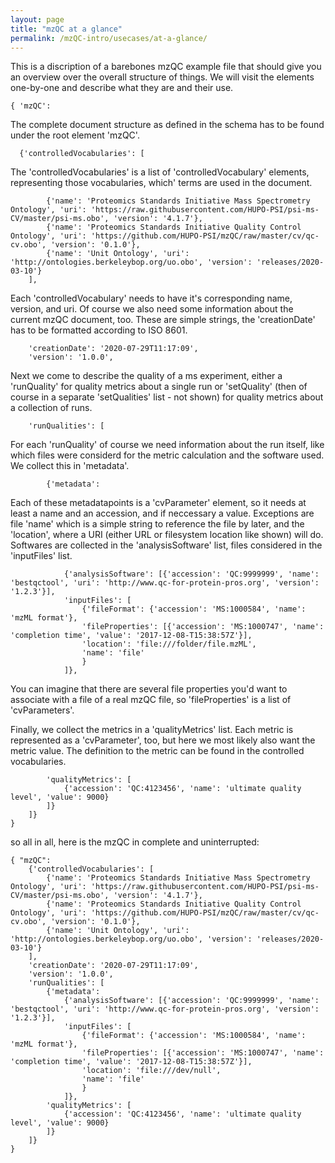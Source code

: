 ```yaml
---
layout: page
title: "mzQC at a glance"
permalink: /mzQC-intro/usecases/at-a-glance/
---
```


This is a discription of a barebones mzQC example file that should give you an overview over the overall structure of things. 
We will visit the elements one-by-one and describe what they are and their use.
```
{ 'mzQC':
```
The complete document structure as defined in the schema has to be found under the root element 'mzQC'.
```
  {'controlledVocabularies': [
```
The 'controlledVocabularies' is a list of 'controlledVocabulary' elements, representing those vocabularies, which' terms are used in the document.
```
		{'name': 'Proteomics Standards Initiative Mass Spectrometry Ontology', 'uri': 'https://raw.githubusercontent.com/HUPO-PSI/psi-ms-CV/master/psi-ms.obo', 'version': '4.1.7'},
		{'name': 'Proteomics Standards Initiative Quality Control Ontology', 'uri': 'https://github.com/HUPO-PSI/mzQC/raw/master/cv/qc-cv.obo', 'version': '0.1.0'},
		{'name': 'Unit Ontology', 'uri': 'http://ontologies.berkeleybop.org/uo.obo', 'version': 'releases/2020-03-10'}
	],
```
Each 'controlledVocabulary' needs to have it's corresponding name, version, and uri. 
Of course we also need some information about the current mzQC document, too. 
These are simple strings, the 'creationDate' has to be formatted according to ISO 8601.
```
	'creationDate': '2020-07-29T11:17:09', 
	'version': '1.0.0',
```
Next we come to describe the quality of a ms experiment, 
either a 'runQuality' for quality metrics about a single run or 
'setQuality' (then of course in a separate 'setQualities' list - not shown) for quality metrics about a collection of runs.

```
	'runQualities': [
```
For each 'runQuality' of course we need information about the run itself,
like which files were considerd for the metric calculation and the software used. 
We collect this in 'metadata'.
```
		{'metadata': 
```
Each of these metadatapoints is a 'cvParameter' element, so it needs at least a name and an accession, and if neccessary a value. 
Exceptions are file 'name' which is a simple string to reference the file by later, 
and the 'location', where a URI (either URL or filesystem location like shown) will do.
Softwares are collected in the 'analysisSoftware' list, files considered in the 'inputFiles' list.
```
			{'analysisSoftware': [{'accession': 'QC:9999999', 'name': 'bestqctool', 'uri': 'http://www.qc-for-protein-pros.org', 'version': '1.2.3'}],
			'inputFiles': [
				{'fileFormat': {'accession': 'MS:1000584', 'name': 'mzML format'},
				'fileProperties': [{'accession': 'MS:1000747', 'name': 'completion time', 'value': '2017-12-08-T15:38:57Z'}],
				'location': 'file:///folder/file.mzML',
				'name': 'file'
				}
			]},
```
You can imagine that there are several file properties you'd want to associate with a file of a real mzQC file, so 'fileProperties' is a list of 'cvParameters'.

Finally, we collect the metrics in a 'qualityMetrics' list. 
Each metric is represented as a 'cvParameter', too, but here we most likely also want the metric value. 
The definition to the metric can be found in the controlled vocabularies. 
```
		'qualityMetrics': [
			{'accession': 'QC:4123456', 'name': 'ultimate quality level', 'value': 9000}
		]}
	]}
}
```
so all in all, here is the mzQC in complete and uninterrupted:
```
{ "mzQC":
	{'controlledVocabularies': [
		{'name': 'Proteomics Standards Initiative Mass Spectrometry Ontology', 'uri': 'https://raw.githubusercontent.com/HUPO-PSI/psi-ms-CV/master/psi-ms.obo', 'version': '4.1.7'},
		{'name': 'Proteomics Standards Initiative Quality Control Ontology', 'uri': 'https://github.com/HUPO-PSI/mzQC/raw/master/cv/qc-cv.obo', 'version': '0.1.0'},
		{'name': 'Unit Ontology', 'uri': 'http://ontologies.berkeleybop.org/uo.obo', 'version': 'releases/2020-03-10'}
	],
	'creationDate': '2020-07-29T11:17:09', 
	'version': '1.0.0',
	'runQualities': [
		{'metadata': 
			{'analysisSoftware': [{'accession': 'QC:9999999', 'name': 'bestqctool', 'uri': 'http://www.qc-for-protein-pros.org', 'version': '1.2.3'}],
			'inputFiles': [
				{'fileFormat': {'accession': 'MS:1000584', 'name': 'mzML format'},
				'fileProperties': [{'accession': 'MS:1000747', 'name': 'completion time', 'value': '2017-12-08-T15:38:57Z'}],
				'location': 'file:///dev/null',
				'name': 'file'
				}
			]},
		'qualityMetrics': [
			{'accession': 'QC:4123456', 'name': 'ultimate quality level', 'value': 9000}
		]}
	]}
}
```

